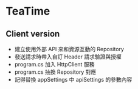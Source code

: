 # TeaTime

## Client version

-  建立使用外部 API 來和資源互動的 Repository
-  發送請求時帶入自訂 Header 請求驗證與授權
-  program.cs 加入 HttpClient 服務
-  program.cs 抽換 Repository 對應
-  記得替換 appSettings 中 apiSettings 的參數內容
